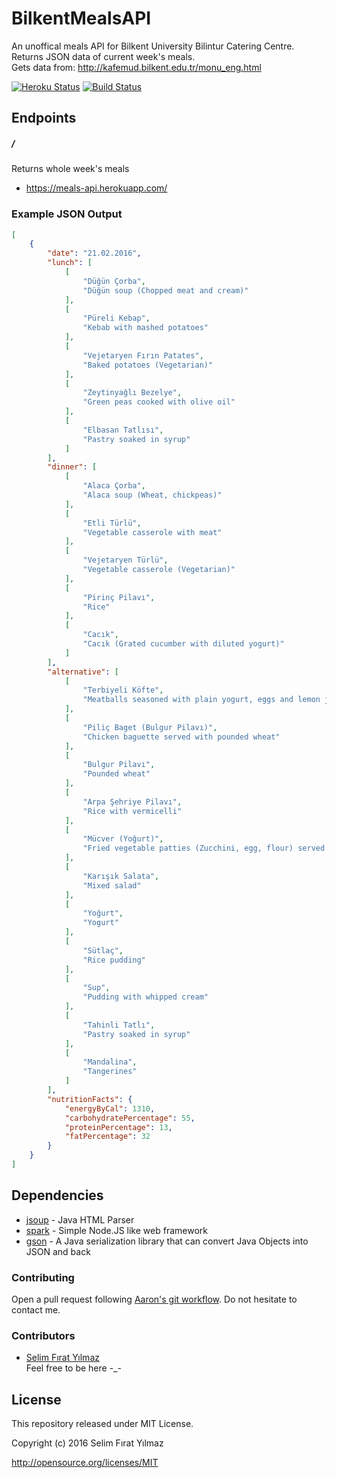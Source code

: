 # BilkentMealsAPI
An unoffical meals API for Bilkent University Bilintur Catering Centre. Returns JSON data of current week's meals.<br />
Gets data from: http://kafemud.bilkent.edu.tr/monu_eng.html

[![Heroku Status](https://heroku-badge.herokuapp.com/?app=meals-api&style=flat)](https://meals-api.herokuapp.com/)
[![Build Status](https://api.travis-ci.org/mrsfy/BilkentMealsAPI.svg)](https://travis-ci.org/mrsfy/BilkentMealsAPI)

## Endpoints
##### /
Returns whole week's meals
* https://meals-api.herokuapp.com/

### Example JSON Output
```json
[
    {
        "date": "21.02.2016",
        "lunch": [
            [
                "Düğün Çorba",
                "Düğün soup (Chopped meat and cream)"
            ],
            [
                "Püreli Kebap",
                "Kebab with mashed potatoes"
            ],
            [
                "Vejetaryen Fırın Patates",
                "Baked potatoes (Vegetarian)"
            ],
            [
                "Zeytinyağlı Bezelye",
                "Green peas cooked with olive oil"
            ],
            [
                "Elbasan Tatlısı",
                "Pastry soaked in syrup"
            ]
        ],
        "dinner": [
            [
                "Alaca Çorba",
                "Alaca soup (Wheat, chickpeas)"
            ],
            [
                "Etli Türlü",
                "Vegetable casserole with meat"
            ],
            [
                "Vejetaryen Türlü",
                "Vegetable casserole (Vegetarian)"
            ],
            [
                "Pirinç Pilavı",
                "Rice"
            ],
            [
                "Cacık",
                "Cacık (Grated cucumber with diluted yogurt)"
            ]
        ],
        "alternative": [
            [
                "Terbiyeli Köfte",
                "Meatballs seasoned with plain yogurt, eggs and lemon juice"
            ],
            [
                "Piliç Baget (Bulgur Pilavı)",
                "Chicken baguette served with pounded wheat"
            ],
            [
                "Bulgur Pilavı",
                "Pounded wheat"
            ],
            [
                "Arpa Şehriye Pilavı",
                "Rice with vermicelli"
            ],
            [
                "Mücver (Yoğurt)",
                "Fried vegetable patties (Zucchini, egg, flour) served with plain yogurt"
            ],
            [
                "Karışık Salata",
                "Mixed salad"
            ],
            [
                "Yoğurt",
                "Yogurt"
            ],
            [
                "Sütlaç",
                "Rice pudding"
            ],
            [
                "Sup",
                "Pudding with whipped cream"
            ],
            [
                "Tahinli Tatlı",
                "Pastry soaked in syrup"
            ],
            [
                "Mandalina",
                "Tangerines"
            ]
        ],
        "nutritionFacts": {
            "energyByCal": 1310,
            "carbohydratePercentage": 55,
            "proteinPercentage": 13,
            "fatPercentage": 32
        }
    }
]
```

## Dependencies
- [jsoup](https://github.com/jhy/jsoup) - Java HTML Parser
- [spark](https://github.com/perwendel/spark) - Simple Node.JS like web framework
- [gson](https://github.com/google/gson) - A Java serialization library that can convert Java Objects into JSON and back

### Contributing
Open a pull request following [Aaron's git workflow](https://github.com/asmeurer/git-workflow). Do not hesitate to contact me.


### Contributors
* [Selim Fırat Yılmaz](https://github.com/mrsfy)<br />
Feel free to be here -_-

## License
This repository released under MIT License.

Copyright (c) 2016 Selim Fırat Yılmaz

http://opensource.org/licenses/MIT